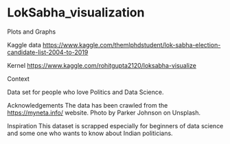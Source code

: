 # LokSabha_visualization
Plots and Graphs

Kaggle data https://www.kaggle.com/themlphdstudent/lok-sabha-election-candidate-list-2004-to-2019

Kernel https://www.kaggle.com/rohitgupta2120/loksabha-visualize

Context

Data set for people who love Politics and Data Science.

Acknowledgements
The data has been crawled from the https://myneta.info/ website.
Photo by Parker Johnson on Unsplash.

Inspiration
This dataset is scrapped especially for beginners of data science and some one who wants to know about Indian politicians.
